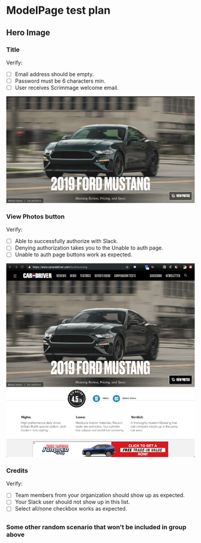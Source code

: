 # ModelPage test plan

## Hero Image

### Title
Verify:
- [ ] Email address should be empty.
- [ ] Password must be 6 characters min.
- [ ] User receives Scrimmage welcome email.

![](assets/testplanModelPage-e151ddac.png)

### View Photos button
Verify:
- [ ] Able to successfully authorize with Slack.
- [ ] Denying authorization takes you to the Unable to auth page.
- [ ] Unable to auth page buttons work as expected.

![](assets/testplanModelPage-588e2d22.gif)

### Credits
Verify:
- [ ] Team members from your organization should show up as expected.
- [ ] Your Slack user should not show up in this list.
- [ ] Select all/none checkbox works as expected.

##

### Some other random scenario that won't be included in group above
